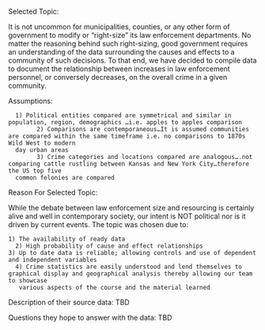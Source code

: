 Selected Topic:

It is not uncommon for municipalities, counties, or any other form of government to modify or “right-size” its law enforcement departments. No matter the reasoning behind such right-sizing, good government requires an understanding of the data surrounding the causes and effects to a community of such decisions. To that end, we have decided to compile data to document the relationship between increases in law enforcement personnel, or conversely decreases, on the overall crime in a given community.

Assumptions: 	
			
      1) Political entities compared are symmetrical and similar in population, region, demographics …i.e. apples to apples comparison
			2) Comparisons are contemporaneous…It is assumed communities are compared within the same timeframe i.e. no comparisons to 1870s Wild West to modern 
      day urban areas
			3) Crime categories and locations compared are analogous….not comparing cattle rustling between Kansas and New York City…therefore the US top five 
      common felonies are compared
	
Reason For Selected Topic:

While the debate between law enforcement size and resourcing is certainly alive and well in contemporary society, our intent is NOT political nor is it driven by current events. The topic was chosen due to:
	
    1) The availability of ready data
	  2) High probability of cause and effect relationships
  	3) Up to date data is reliable; allowing controls and use of dependent and independent variables
	  4) Crime statistics are easily understood and lend themselves to graphical display and geographical analysis thereby allowing our team to showcase 
       various aspects of the course and the material learned

Description of their source data: TBD

Questions they hope to answer with the data: TBD

